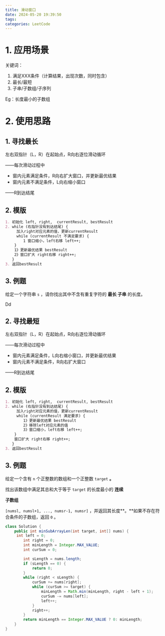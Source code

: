 ```yaml
---
title: 滑动窗口
date: 2024-05-20 19:39:50
tags:
categories: LeetCode
---
```


# 1. 应用场景

关键词：

1. 满足XXX条件（计算结果，出现次数，同时包含）
2. 最长/最短
3. 子串/子数组/子序列

Eg：长度最小的子数组

# 2. 使用思路

## 1. 寻找最长

左右双指针（L，R）在起始点，R向右逐位滑动循环

——每次滑动过程中

- 窗内元素满足条件，R向右扩大窗口，并更新最优结果
- 窗内元素不满足条件，L向右缩小窗口

——R到达结尾

## 2. 模版

```markdown
1. 初始化 left, right,  currentResult, bestResult
2. while (右指针没有到达结尾) {
     加入right对应元素的值，更新currentResult
     while (currentResult 不满足要求) {
        1 窗口缩小，left右移 left++;
    }
    1》更新最优结果 bestResult
    2》窗口扩大 right右移 right++;
   }
3. 返回bestResult
```



## 3. 例题

给定一个字符串 `s` ，请你找出其中不含有重复字符的 **最长 子串** 的长度。

Dd

## 2. 寻找最短

左右双指针（L，R）在起始点，R向右逐位滑动循环

——每次滑动过程中

- 窗内元素满足条件，L向右缩小窗口，并更新最优结果
- 窗内元素不满足条件，R向右扩大窗口

——R到达结尾

## 2. 模版

```markdown
1. 初始化 left, right,  currentResult, bestResult
2. while (右指针没有到达结尾) {
     加入right对应元素的值，更新currentResult
     while (currentResult 满足要求) {
        1》更新最优结果 bestResult
        2》移除left对应元素的值
        3》窗口缩小，left右移 left++;
    }
    窗口扩大 right右移 right++;
   }
3. 返回bestResult
```

## 3. 例题

给定一个含有 `n` 个正整数的数组和一个正整数 `target` **。**

找出该数组中满足其总和大于等于 `target` 的长度最小的 **连续**

**子数组**

`[numsl, numsl+1, ..., numsr-1, numsr]` ，并返回其长度**。**如果不存在符合条件的子数组，返回 `0` 。



```java
class Solution {
    public int minSubArrayLen(int target, int[] nums) {
     int left = 0;
        int right = 0;
        int minLength = Integer.MAX_VALUE;
        int curSum = 0;

        int sLength = nums.length;
        if (sLength == 0) {
            return 0;
        }
        while (right < sLength) {
            curSum += nums[right];
            while (curSum >= target) {
                minLength = Math.min(minLength, right - left + 1);
                curSum -= nums[left];
                left++;
            }
            right++;
        }
        return minLength == Integer.MAX_VALUE ? 0: minLength;
    }   
}
```

